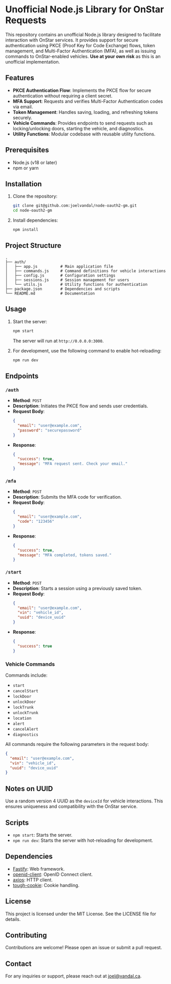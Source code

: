 # Unofficial Node.js Library for OnStar Requests

This repository contains an unofficial Node.js library designed to facilitate interaction with OnStar services. It provides support for secure authentication using PKCE (Proof Key for Code Exchange) flows, token management, and Multi-Factor Authentication (MFA), as well as issuing commands to OnStar-enabled vehicles. **Use at your own risk** as this is an unofficial implementation.

## Features
- **PKCE Authentication Flow**: Implements the PKCE flow for secure authentication without requiring a client secret.
- **MFA Support**: Requests and verifies Multi-Factor Authentication codes via email.
- **Token Management**: Handles saving, loading, and refreshing tokens securely.
- **Vehicle Commands**: Provides endpoints to send requests such as locking/unlocking doors, starting the vehicle, and diagnostics.
- **Utility Functions**: Modular codebase with reusable utility functions.

## Prerequisites
- Node.js (v18 or later)
- npm or yarn

## Installation

1. Clone the repository:
   ```bash
   git clone git@github.com:joelvandal/node-oauth2-gm.git
   cd node-oauth2-gm
   ```

2. Install dependencies:
   ```bash
   npm install
   ```

## Project Structure

```
.
├── auth/
│   ├── app.js          # Main application file
│   ├── commands.js     # Command definitions for vehicle interactions
│   ├── config.js       # Configuration settings
│   ├── sessions.js     # Session management for users
│   └── utils.js        # Utility functions for authentication
├── package.json        # Dependencies and scripts
└── README.md           # Documentation
```

## Usage

1. Start the server:
   ```bash
   npm start
   ```
   The server will run at `http://0.0.0.0:3000`.

2. For development, use the following command to enable hot-reloading:
   ```bash
   npm run dev
   ```

## Endpoints

### `/auth`
- **Method**: `POST`
- **Description**: Initiates the PKCE flow and sends user credentials.
- **Request Body**:
  ```json
  {
    "email": "user@example.com",
    "password": "securepassword"
  }
  ```
- **Response**:
  ```json
  {
    "success": true,
    "message": "MFA request sent. Check your email."
  }
  ```

### `/mfa`
- **Method**: `POST`
- **Description**: Submits the MFA code for verification.
- **Request Body**:
  ```json
  {
    "email": "user@example.com",
    "code": "123456"
  }
  ```
- **Response**:
  ```json
  {
    "success": true,
    "message": "MFA completed, tokens saved."
  }
  ```

### `/start`
- **Method**: `POST`
- **Description**: Starts a session using a previously saved token.
- **Request Body**:
  ```json
  {
    "email": "user@example.com",
    "vin": "vehicle_id",
    "uuid": "device_uuid"
  }
  ```
- **Response**:
  ```json
  {
    "success": true
  }
  ```

### Vehicle Commands
Commands include:
- `start`
- `cancelStart`
- `lockDoor`
- `unlockDoor`
- `lockTrunk`
- `unlockTrunk`
- `location`
- `alert`
- `cancelAlert`
- `diagnostics`

All commands require the following parameters in the request body:
```json
{
  "email": "user@example.com",
  "vin": "vehicle_id",
  "uuid": "device_uuid"
}
```

## Notes on UUID
Use a random version 4 UUID as the `deviceId` for vehicle interactions. This ensures uniqueness and compatibility with the OnStar service.

## Scripts
- `npm start`: Starts the server.
- `npm run dev`: Starts the server with hot-reloading for development.

## Dependencies
- [Fastify](https://www.fastify.io/): Web framework.
- [openid-client](https://github.com/panva/node-openid-client): OpenID Connect client.
- [axios](https://github.com/axios/axios): HTTP client.
- [tough-cookie](https://github.com/salesforce/tough-cookie): Cookie handling.

## License
This project is licensed under the MIT License. See the LICENSE file for details.

## Contributing
Contributions are welcome! Please open an issue or submit a pull request.

## Contact
For any inquiries or support, please reach out at joel@vandal.ca.


